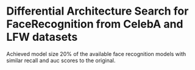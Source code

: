 # Differential Architecture Search for FaceRecognition from CelebA and LFW datasets
Achieved model size 20% of the available face recognition models with similar recall and auc scores to the original.
